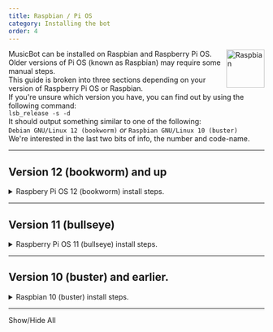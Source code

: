 ```yaml
---
title: Raspbian / Pi OS
category: Installing the bot
order: 4
---
```


<img class="doc-img" src="{{ site.baseurl }}/images/raspbian.png" alt="Raspbian" style="width: 75px; float: right;"/>

MusicBot can be installed on Raspbian and Raspberry Pi OS. Older versions of Pi OS (known as Raspbian) may require some manual steps.  
This guide is broken into three sections depending on your version of Raspberry Pi OS or Raspbian.  
If you're unsure which version you have, you can find out by using the following command:  
`lsb_release -s -d`  
It should output something similar to one of the following:  
`Debian GNU/Linux 12 (bookworm)`  *or* `Raspbian GNU/Linux 10 (buster)`  
We're interested in the last two bits of info, the number and code-name.  

---

## Version 12 (bookworm) and up
<details>
  <summary>Raspbery Pi OS 12 (bookworm) install steps.</summary>  

For Pi OS version 12 (bookworm) or later, Python 3 is system-managed.<br>  
This means MusicBot must be installed in a Python Venv (Virtual Environment) to avoid complications between system python libraries and libraries that MusicBot depends on.<br>  
In practice, there are only a few extra commands to follow:<br>  

{% highlight bash %}
# Update system packages.
sudo apt-get update -y
sudo apt-get upgrade -y

# Install dependencies.
sudo apt install -y jq git curl ffmpeg build-essential \
   libopus-dev libffi-dev libsodium-dev \
   python3-full python3-dev python3-venv python3-pip

# Set up the venv directory as ./MusicBotVenv
python -m venv ./MusicBotVenv

# Change into the venv directory and activate venv
cd ./MusicBotVenv
source ./bin/activate

# Clone the MusicBot repository targeting the latest dev branch
git clone https://github.com/Just-Some-Bots/MusicBot.git -b dev ./MusicBot

# Change directory into the cloned repo
cd ./MusicBot/

# Now install the pip libraries
python -m pip install -U -r ./requirements.txt

# lastly, exit the virtual environment
deactivate
{% endhighlight %}

After these steps, MusicBot will be installed within <code>./MusicBotVenv/MusicBot/</code> and will need to be configured. Follow the <a href="{{ site.baseurl }}/using/configuration">Configuration</a> guide before starting the MusicBot.  <br>
<br>
<b>Note:</b> As long as the MusicBot cloned directory is inside the Venv directory, the <code>run.sh</code> and <code>update.sh</code> scripts should find and load the Venv automatically.<br>  
If you need to manually update python libraries for MusicBot, you will need to activate the venv before you can do so.  

</details>  

---

## Version 11 (bullseye)
<details>
  <summary>Raspberry Pi OS 11 (bullseye) install steps.</summary>  

For Pi OS version 11 (bullseye), the Python 3.8+ is available as a system package, so installing is pretty simple.<br>  
Just follow these commands:  

{% highlight bash %}
# Update system packages.
sudo apt-get update -y
sudo apt-get upgrade -y

# Install dependencies.
sudo apt install -y git curl ffmpeg python3 python3-pip

# Clone the MusicBot repository targeting the latest dev branch
git clone https://github.com/Just-Some-Bots/MusicBot.git -b dev ./MusicBot

# Change directory into the cloned repo
cd ./MusicBot/

# Now install the pip libraries
python -m pip install -U -r ./requirements.txt
{% endhighlight %}

Once finished, you need to <a href="{{ site.baseurl }}/using/configuration">Configure</a> MusicBot.<br>  
After configuring you can use the command <code>./run.sh</code> to start the bot.

</details>

---

## Version 10 (buster) and earlier.
<details>
  <summary>Raspbian 10 (buster) install steps.</summary>

For Raspbian version 10 (buster) and earlier versions, you will need to compile a version of Python 3.8 or higher as well as installing pip.<br>  
This can take a bit of time to complete and may require a little troubleshooting know-how if these steps are out-of-date or incomplete in some way.<br>  
<br>
If you're willing to carefully follow along, these steps <i>should</i> get MusicBot working:

{% highlight bash %}
# Update system packages.
sudo apt-get update -y
sudo apt-get upgrade -y

# Install required packages for Python and MusicBot.
sudo apt-get install -y build-essential libopus-dev libffi-dev \
    libsodium-dev libssl-dev zlib1g-dev libncurses5-dev \
    libgdbm-dev libnss3-dev libreadline-dev libsqlite3-dev \
    libbz2-dev liblzma-dev lzma-dev uuid-dev \
    unzip curl git jq ffmpeg

# Download and build Python 3.10
wget https://www.python.org/ftp/python/3.10.13/Python-3.10.14.tar.xz

# Extract the downloaded archive and change into it.
tar -xf Python-3.10.14.tar.xz
cd Python-3.10.14

# Configure Python 3.10.14 build options.
./configure --enable-optimizations

# Compile the source code.
# Note: add `-j N` where N is the number of CPU cores, for faster builds.
make

# Install Python to the system using alternate install location to avoid conflicts with older system python
sudo make altinstall

# Leave the source directory
cd ..

# Clone MusicBot
git clone https://github.com/Just-Some-Bots/MusicBot/ -b dev ./MusicBot

# Change into the cloned directory
cd ./MusicBot

# Now install the pip libraries
python -m pip install -U -r ./requirements.txt

{% endhighlight %}

When install is finished you need to <a href="{{ site.baseurl }}/using/configuration">Configure</a> MusicBot.<br>  
After configuring you can use the command <code>./run.sh</code> to start the bot.

</details>

---

<a id="expand-all-details">Show/Hide All</a>
